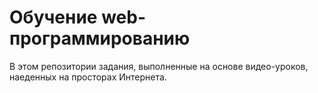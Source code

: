 # Обучение web-программированию
В этом репозитории задания, выполненные на основе видео-уроков, наеденных на просторах Интернета.